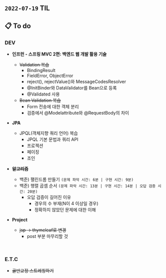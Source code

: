 ## `2022-07-19` TIL

## 📋 To do

### DEV
+ **인프런 - 스프링 MVC 2편: 백엔드 웹 개발 활용 기술**
  + ~~Validation 복습~~
    + BindingResult
    + FieldError, ObjectError
    + reject(), rejectValue()와 MessageCodesResolver
    + @InitBinder와 DataValidator를 Bean으로 등록
    + @Validated 사용
  + ~~Bean Validation 복습~~
    + Form 전송에 대한 객체 분리
    + 검증에서 @Modelattribute와 @RequestBody의 차이

+ **JPA**
  + JPQL(객체지향 쿼리 언어) 복습
    + JPQL 기본 문법과 쿼리 API
    + 프로젝션
    + 페이징
    + 조인

+ ~~**알고리즘**~~
  + 백준) 팰린드롬 만들기 `(문제 파악 시간: 6분 | 구현 시간: 9분)`
  + 백준) 행렬 곱셈 순서 `(문제 파악 시간: 13분 | 구현 시간: 14분 | 오답 검증 시간: 20분)`
    + 오답 검증이 길어진 이유
      + 경우의 수 부재(N이 4 이상일 경우)
      + 정확하지 않았던 문제에 대한 이해

+ **Project**
  + ~~jsp -> thymeleaf로 변경~~
    + post 부분 마무리할 것
  
<br>

### E.T.C
+ ~~골반교정 스트레칭하기~~
